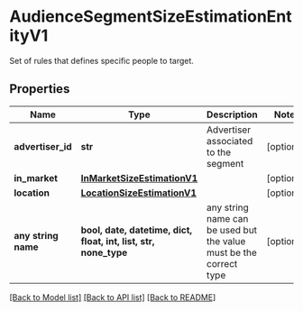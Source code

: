 # AudienceSegmentSizeEstimationEntityV1

Set of rules that defines specific people to target.

## Properties
Name | Type | Description | Notes
------------ | ------------- | ------------- | -------------
**advertiser_id** | **str** | Advertiser associated to the segment | [optional] 
**in_market** | [**InMarketSizeEstimationV1**](InMarketSizeEstimationV1.md) |  | [optional] 
**location** | [**LocationSizeEstimationV1**](LocationSizeEstimationV1.md) |  | [optional] 
**any string name** | **bool, date, datetime, dict, float, int, list, str, none_type** | any string name can be used but the value must be the correct type | [optional]

[[Back to Model list]](../README.md#documentation-for-models) [[Back to API list]](../README.md#documentation-for-api-endpoints) [[Back to README]](../README.md)


